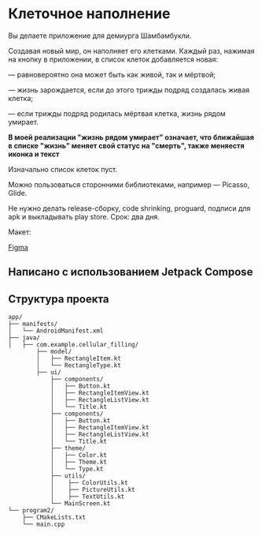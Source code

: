 # Клеточное наполнение

Вы делаете приложение для демиурга Шамбамбукли. 

Создавая новый мир, он наполняет его клетками. Каждый раз, нажимая на кнопку в приложении, в список клеток добавляется новая:

— равновероятно она может быть как живой, так и мёртвой;

— жизнь зарождается, если до этого трижды подряд создалась живая клетка;

— если трижды подряд родилась мёртвая клетка, жизнь рядом умирает.

**В моей реализации "жизнь рядом умирает" означает, что ближайшая в списке "жизнь" меняет свой статус на "смерть", также меняестя иконка и текст**



Изначально список клеток пуст. 

Можно пользоваться сторонними библиотеками, например — Picasso, Glide.

Не нужно делать release-сборку, code shrinking, proguard, подписи для apk и выкладывать play store. Срок: два дня.



Макет: 

[Figma](https://www.figma.com/file/RNGiOtbn0Iiyjt82BwMXWX/%D0%9F%D1%80%D0%B8%D0%BB%D0%BE%D0%B6%D0%B5%D0%BD%D0%B8%D0%B5-%D0%B4%D0%BB%D1%8F-%D0%B4%D0%B5%D0%BC%D0%B8%D1%83%D1%80%D0%B3%D0%B0-%D0%A8%D0%B0%D0%BC%D0%B1%D0%B0%D0%BC%D0%B1%D1%83%D0%BA%D0%BB%D0%B8?node-id=0%3A1)

## Написано с использованием Jetpack Compose

## Структура проекта

```plaintext
app/
├── manifests/
│   └── AndroidManifest.xml
├── java/            
│   ├── com.example.cellular_filling/  
        ├── model/
        │   ├── RectangleItem.kt       
        │   └── RectangleType.kt
        ├── ui/
            ├── components/
            │   ├── Button.kt       
            │   ├── RectangleItemView.kt
            │   ├── RectangleListView.kt
            │   └── Title.kt
            ├── components/
            │   ├── Button.kt       
            │   ├── RectangleItemView.kt
            │   ├── RectangleListView.kt
            │   └── Title.kt
            ├── theme/
            │   ├── Color.kt
            │   ├── Theme.kt
            │   └── Type.kt
            ├── utils/
            │    ├── ColorUtils.kt
            │    ├── PictureUtils.kt
            │    ├── TextUtils.kt
            └── MainScreen.kt    
└── program2/            
    ├── CMakeLists.txt        
    └── main.cpp         
```

